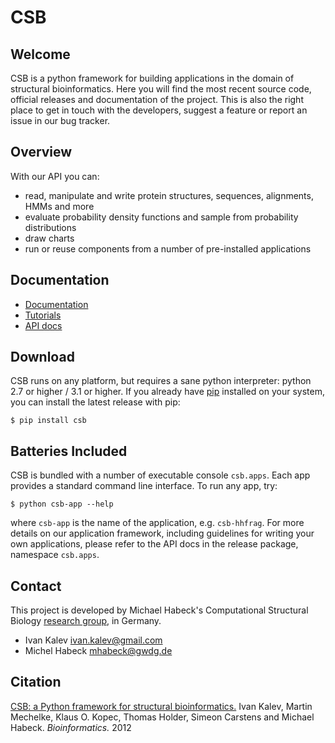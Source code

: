 # CSB

## Welcome

CSB is a python framework for building applications in the domain 
of structural bioinformatics. Here you will find the most recent 
source code, official releases and documentation of the project. 
This is also the right place to get in touch with the developers, 
suggest a feature or report an issue in our bug tracker.


## Overview

With our API you can:

* read, manipulate and write protein structures, sequences, 
alignments, HMMs and more
* evaluate probability density functions and sample from probability 
  distributions
* draw charts
* run or reuse components from a number of pre-installed applications


## Documentation
 
* [Documentation](documentation)
* [Tutorials](documentation#tutorials)
* [API docs](api-docs/)

## Download

CSB runs on any platform, but requires a sane python interpreter: 
python 2.7 or higher / 3.1 or higher. If you already have 
[pip](pip-installer.org) installed on your system, you can install 
the latest release with pip:

    $ pip install csb 
    

## Batteries Included

CSB is bundled with a number of executable console ``csb.apps``. 
Each app provides a standard command line interface. To run any app, try:


    $ python csb-app --help

where ``csb-app`` is the name of the application, e.g. ``csb-hhfrag``. 
For more details on our application framework, including guidelines 
for writing your own applications, please refer to the API docs in 
the release package, namespace ``csb.apps``.


## Contact

This project is developed by Michael Habeck's Computational Structural 
Biology [research group](http://www.stochastik.math.uni-goettingen.de/index.php?id=172),
in Germany.

* Ivan Kalev <ivan.kalev@gmail.com>
* Michel Habeck <mhabeck@gwdg.de>


## Citation

[CSB: a Python framework for structural bioinformatics.](http://www.ncbi.nlm.nih.gov/pubmed/22942023)
Ivan Kalev, Martin Mechelke, Klaus O. Kopec, Thomas Holder, Simeon Carstens and Michael Habeck.
_Bioinformatics._ 2012 



